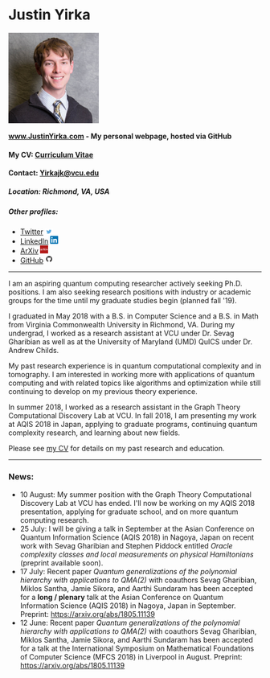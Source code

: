 # Justin Yirka

<img src="./Headshot1.jpg" width="180">

**www.JustinYirka.com - My personal webpage, hosted via GitHub**

#### My CV: [Curriculum Vitae](./CV_JYirka.pdf)

#### Contact: [Yirkajk@vcu.edu](mailto:Yirkajk@vcu.edu)

##### Location: Richmond, VA, USA

##### Other profiles:
  - [Twitter](https://twitter.com/JustinYirka) <img src="./logos/twitter.jpg" width="16">
  - [LinkedIn](https://www.linkedin.com/in/yirkajk/) <img src="./logos/linkedin.png" width="16">
  - [ArXiv](https://arxiv.org/a/yirka_j_1.html) <img src="./logos/arxiv.jpg" width="16">
  - [GitHub](https://github.com/yirkajk) <img src="./logos/github.png" width="16">

***

I am an aspiring quantum computing researcher actively seeking Ph.D. positions.
I am also seeking research positions with industry or academic groups for the time until my graduate studies begin (planned fall '19).

I graduated in May 2018 with a B.S. in Computer Science and a B.S. in Math from Virginia Commonwealth University in Richmond, VA.
During my undergrad, I worked as a research assistant at VCU under Dr. Sevag Gharibian as well as at the University of Maryland (UMD) QuICS under Dr. Andrew Childs.

My past research experience is in quantum computational complexity and in tomography.
I am interested in working more with applications of quantum computing and with related topics like algorithms and optimization while still continuing to develop on my previous theory experience.

In summer 2018, I worked as a research assistant in the Graph Theory Computational Discovery Lab at VCU.
In fall 2018, I am presenting my work at AQIS 2018 in Japan, applying to graduate programs, continuing quantum complexity research, and learning about new fields.

Please see [my CV](./CV_JYirka.pdf) for details on my past research and education.

***

### News:
  * 10 August: My summer position with the Graph Theory Computational Discovery Lab at VCU has ended. I'll now be working on my AQIS 2018 presentation, applying for graduate school, and on more quantum computing research.
  * 25 July: I will be giving a talk in September at the Asian Conference on Quantum Information Science (AQIS 2018) in Nagoya, Japan on recent work with Sevag Gharibian and Stephen Piddock entitled *Oracle complexity classes and local measurements on physical Hamiltonians* (preprint available soon).
  * 17 July: Recent paper *Quantum generalizations of the polynomial hierarchy with applications to QMA(2)* with coauthors Sevag Gharibian, Miklos Santha, Jamie Sikora, and Aarthi Sundaram has been accepted for a **long / plenary** talk at the Asian Conference on Quantum Information Science (AQIS 2018) in Nagoya, Japan in September. Preprint: https://arxiv.org/abs/1805.11139
  * 12 June: Recent paper *Quantum generalizations of the polynomial hierarchy with applications to QMA(2)* with coauthors Sevag Gharibian, Miklos Santha, Jamie Sikora, and Aarthi Sundaram has been accepted for a talk at the International Symposium on Mathematical Foundations of Computer Science (MFCS 2018) in Liverpool in August. Preprint: https://arxiv.org/abs/1805.11139
